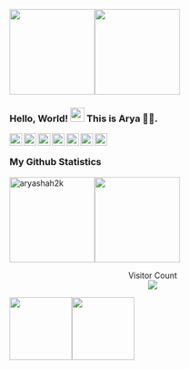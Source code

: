 <img align="" height='150px' src="https://github.com/aryashah2k/aryashah2k/blob/main/assets/Readme%20GIF.gif" /><img align="" height='150px' src="https://github.com/aryashah2k/aryashah2k/blob/main/assets/Name%20Banner.jpg" />

### Hello, World! <img src="https://media.giphy.com/media/hvRJCLFzcasrR4ia7z/giphy.gif" width="25px"> This is Arya 🙋‍♂️.

<a href="https://twitter.com/aryashah2k">
  <img align="left" alt="Arya Shah | Twitter" width="22px" src="https://cdn.jsdelivr.net/npm/simple-icons@v3/icons/twitter.svg" />
</a>
<a href="https://www.linkedin.com/in/arya--shah/">
  <img align="left" alt="Abhishek's LinkdeIN" width="22px" src="https://cdn.jsdelivr.net/npm/simple-icons@v3/icons/linkedin.svg" />
</a>
<a href="https://www.instagram.com/arya_shah_00/">
  <img align="left" alt="Arya's Instagram" width="22px" src="https://cdn.jsdelivr.net/npm/simple-icons@v3/icons/instagram.svg" />
</a>
<a href="https://www.reddit.com/user/aryashah2k/">
  <img align="left" alt="Abhishek's Reddit" width="22px" src="https://cdn.jsdelivr.net/npm/simple-icons@v3/icons/reddit.svg" />
</a>
<a href="mailto:aryashah2k@gmail.com">
  <img align="left" alt="Arya's Person Email" width="22px" src="https://cdn.jsdelivr.net/npm/simple-icons@3.13.0/icons/gmail.svg" />
</a>
<a href="mailto:arya.shah82@nmims.edu.in">
  <img align="left" alt="Arya's Institute Email" width="22px" src="https://cdn.jsdelivr.net/npm/simple-icons@3.13.0/icons/gmail.svg" />
</a>
<a href="https://aryashah.hashnode.dev">
  <img align="left" alt="Arya's Hashnode Blog" width="22px" src="https://cdn.jsdelivr.net/npm/simple-icons@3.13.0/icons/hashnode.svg" />
</a>

<br />

### My Github Statistics

<img align="" height='150px' src="https://github-readme-stats.vercel.app/api?username=aryashah2k&hide_title=true&show_icons=true&theme=gotham" alt="aryashah2k" /><img align="" height='150px' src="https://github-readme-stats.vercel.app/api/top-langs/?username=aryashah2k&hide_title=false&layout=compact&theme=gotham" />























<p align="center"> 
  Visitor Count<br>
  <img src="https://profile-counter.glitch.me/aryashah2k/count.svg" />
</p>

<img align="" height='110px' src="https://raw.githubusercontent.com/rodrigograca31/rodrigograca31/master/matrix.svg" /><img align="" height='110px' src="https://raw.githubusercontent.com/rodrigograca31/rodrigograca31/master/matrix.svg" />

